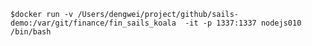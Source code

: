 
    $docker run -v /Users/dengwei/project/github/sails-demo:/var/git/finance/fin_sails_koala  -it -p 1337:1337 nodejs010 /bin/bash


